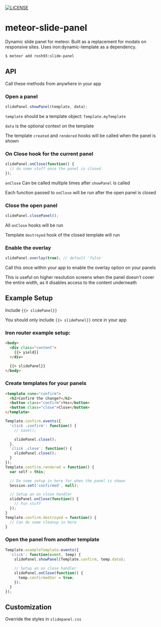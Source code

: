 [![LICENSE](http://img.shields.io/badge/LICENSE-MIT-brightgreen.svg)](http://opensource.org/licenses/MIT)

# meteor-slide-panel

Dynamic slide panel for meteor. Built as a replacement for modals on responsive sites. Uses iron:dynamic-template as a dependency. 

``` sh
$ meteor add rosh93:slide-panel
```

## API

Call these methods from anywhere in your app

### Open a panel

```javascript
slidePanel.showPanel(template, data);
```
`template` should be a template object: `Template.myTemplate`

`data` is the optional context on the template

The template `created` and `rendered` hooks will be called when the panel is shown

### On Close hook for the current panel

```javascript
slidePanel.onClose(function() {
  // do some stuff once the panel is closed
});
```
`onClose` Can be called multiple times after `showPanel` is called

Each function passed to `onClose` will be run after the open panel is closed

### Close the open panel

```javascript
slidePanel.closePanel();
```
All `onClose` hooks will be run

Template `destroyed` hook of the closed template will run

### Enable the overlay

```javascript
slidePanel.overlay(true); // default 'false'
```
Call this once within your app to enable the overlay option on your panels

This is useful on higher resolution screens when the panel doesn't cover the entire width, as it disables access to the content underneath


## Example Setup

Include `{{> slidePanel}}`

You should only include `{{> slidePanel}}` once in your app

### Iron router example setup:
```html
<body>
  <div class="content">
    {{> yield}}
  </div>

  {{> slidePanel}}
</body>
```

### Create templates for your panels
```html
<template name="confirm">
  <h2>Confirm the change?</h2>
  <button class="confirm">Yes</button>
  <button class="close">Close</button>
</template>
```
```javascript
Template.confirm.events({
  'click .confirm': function() {
    // Save();

    slidePanel.close();
  },
  'click .close': function() {
    slidePanel.close();
  }
});
Template.confirm.rendered = function() {
  var self = this;

  // Do some setup in here for when the panel is shown
  Session.set('confirmed', null);

  // Setup an on close handler
  slidePanel.onClose(function() {
    // Fun stuff
  });
}
Template.confirm.destroyed = function() {
  // Can do some cleanup in here
}
```

### Open the panel from another template
```javascript
Template.exampleTemplate.events({
  'click': function(event, temp) {
    slidePanel.showPanel(Template.confirm, temp.data);
    
    // Setup an on close handler
    slidePanel.onClose(function() {
      temp.confirmedVar = true;
    });
  }
});
```

## Customization

Override the styles in `slidepanel.css`